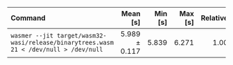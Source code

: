 | Command | Mean [s] | Min [s] | Max [s] | Relative |
|:---|---:|---:|---:|---:|
| `wasmer --jit target/wasm32-wasi/release/binarytrees.wasm 21 < /dev/null > /dev/null` | 5.989 ± 0.117 | 5.839 | 6.271 | 1.00 |
